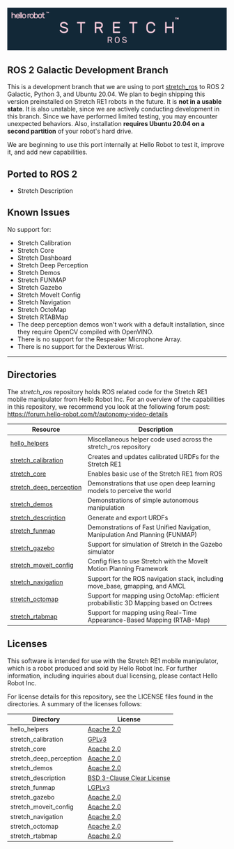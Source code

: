 ![](./images/banner.png)

## ROS 2 Galactic Development Branch

This is a development branch that we are using to port [stretch_ros](https://github.com/hello-robot/stretch_ros) to ROS 2 Galactic, Python 3, and Ubuntu 20.04. We plan to begin shipping this version preinstalled on Stretch RE1 robots in the future. It is **not in a usable state**. It is also unstable, since we are actively conducting development in this branch. Since we have performed limited testing, you may encounter unexpected behaviors. Also, installation **requires Ubuntu 20.04 on a second partition** of your robot's hard drive.

We are beginning to use this port internally at Hello Robot to test it, improve it, and add new capabilities.

## Ported to ROS 2

 - Stretch Description

## Known Issues

No support for:

 - Stretch Calibration
 - Stretch Core
 - Stretch Dashboard
 - Stretch Deep Perception
 - Stretch Demos
 - Stretch FUNMAP
 - Stretch Gazebo
 - Stretch MoveIt Config
 - Stretch Navigation
 - Stretch OctoMap
 - Stretch RTABMap
 - The deep perception demos won't work with a default installation, since they require OpenCV compiled with OpenVINO.
 - There is no support for the Respeaker Microphone Array.
 - There is no support for the Dexterous Wrist.

---

## Directories

The *stretch_ros* repository holds ROS related code for the Stretch RE1 mobile manipulator from Hello Robot Inc. For an overview of the capabilities in this repository, we recommend you look at the following forum post: https://forum.hello-robot.com/t/autonomy-video-details


| Resource                                                     | Description                                                  |
| ------------------------------------------------------------ | ------------------------------------------------------------ |
[hello_helpers](hello_helpers/README.md) | Miscellaneous helper code used across the stretch_ros repository
[stretch_calibration](stretch_calibration/README.md) | Creates and updates calibrated URDFs for the Stretch RE1
[stretch_core](stretch_core/README.md) | Enables basic use of the Stretch RE1 from ROS
[stretch_deep_perception](stretch_deep_perception/README.md) | Demonstrations that use open deep learning models to perceive the world
[stretch_demos](stretch_demos/README.md) | Demonstrations of simple autonomous manipulation
[stretch_description](stretch_description/README.md) | Generate and export URDFs
[stretch_funmap](stretch_funmap/README.md) | Demonstrations of Fast Unified Navigation, Manipulation And Planning (FUNMAP)
[stretch_gazebo](stretch_gazebo/README.md) | Support for simulation of Stretch in the Gazebo simulator
[stretch_moveit_config](stretch_gazebo/README.md) | Config files to use Stretch with the MoveIt Motion Planning Framework
[stretch_navigation](stretch_navigation/README.md) | Support for the ROS navigation stack, including move_base, gmapping, and AMCL
[stretch_octomap](stretch_octomap/README.md) | Support for mapping using OctoMap: efficient probabilistic 3D Mapping based on Octrees
[stretch_rtabmap](stretch_rtabmap/README.md) | Support for mapping using Real-Time Appearance-Based Mapping (RTAB-Map)

## Licenses

This software is intended for use with the Stretch RE1 mobile manipulator, which is a robot produced and sold by Hello Robot Inc. For further information, including inquiries about dual licensing, please contact Hello Robot Inc.

For license details for this repository, see the LICENSE files found in the directories. A summary of the licenses follows: 

Directory | License
--- | ---
hello_helpers | [Apache 2.0](http://www.apache.org/licenses/LICENSE-2.0)
stretch_calibration | [GPLv3](https://www.gnu.org/licenses/gpl-3.0.html)
stretch_core | [Apache 2.0](http://www.apache.org/licenses/LICENSE-2.0)
stretch_deep_perception | [Apache 2.0](http://www.apache.org/licenses/LICENSE-2.0)
stretch_demos | [Apache 2.0](http://www.apache.org/licenses/LICENSE-2.0)
stretch_description | [BSD 3-Clause Clear License](https://choosealicense.com/licenses/bsd-3-clause-clear/)
stretch_funmap | [LGPLv3](https://www.gnu.org/licenses/lgpl-3.0.en.html)
stretch_gazebo | [Apache 2.0](http://www.apache.org/licenses/LICENSE-2.0)
stretch_moveit_config | [Apache 2.0](http://www.apache.org/licenses/LICENSE-2.0)
stretch_navigation | [Apache 2.0](http://www.apache.org/licenses/LICENSE-2.0)
stretch_octomap | [Apache 2.0](http://www.apache.org/licenses/LICENSE-2.0)
stretch_rtabmap | [Apache 2.0](http://www.apache.org/licenses/LICENSE-2.0)
